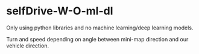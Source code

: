 # selfDrive-W-O-ml-dl
Only using python libraries and no machine learning/deep learning models. 

Turn and speed depending on angle between mini-map direction and our vehicle direction.



